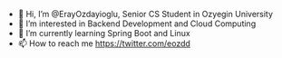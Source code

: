 - 👋 Hi, I’m @ErayOzdayioglu, Senior CS Student in Ozyegin University
- 👀 I’m interested in Backend Development and Cloud Computing
- 🌱 I’m currently learning Spring Boot and Linux
- 📫 How to reach me https://twitter.com/eozdd

<!---
ErayOzdayioglu/ErayOzdayioglu is a ✨ special ✨ repository because its `README.md` (this file) appears on your GitHub profile.
You can click the Preview link to take a look at your changes.
--->

